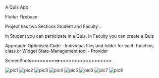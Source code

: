 A Quiz App



Flutter
Firebase


Project has two Sections Student and Faculty :

In Student you can participate in a Quiz.
In Faculty you can create a Quiz

Approach:
Optimised Code - Individual files and folder for each function, class or Widget
State-Management tool - Provider



ScreenShots==========>>>>>>>>>>>>>>>>>>>

![pic1](https://github.com/dibbo54/quizapp/assets/136928607/81b2c72b-75a9-401c-a2a4-1bf3f214d9da)
![pic2](https://github.com/dibbo54/quizapp/assets/136928607/d060563b-2c9a-4e7c-a025-5d2e775a63d8)
![pic3](https://github.com/dibbo54/quizapp/assets/136928607/ea122d66-074b-4046-b8c8-26404cf09690)
![pic4](https://github.com/dibbo54/quizapp/assets/136928607/e89291fc-516d-4e97-b691-7d509693d39f)
![pic5](https://github.com/dibbo54/quizapp/assets/136928607/26963222-332c-4db0-92de-ba02eb4d3434)
![pic6](https://github.com/dibbo54/quizapp/assets/136928607/2829fa9d-8088-4e04-9ff1-fd81c424dba9)
![pic7](https://github.com/dibbo54/quizapp/assets/136928607/18b69a94-1673-4d5b-b28c-dd87c9975615)
![pic8](https://github.com/dibbo54/quizapp/assets/136928607/310c3ce2-92cd-4e70-b6af-d5b533bcc674)
